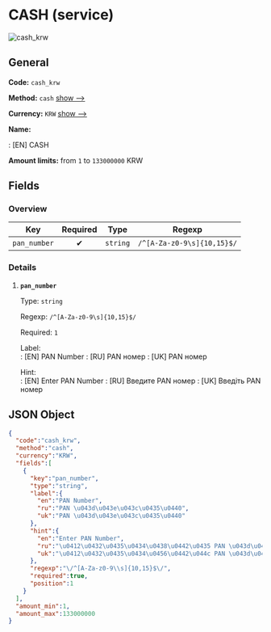 
# CASH (service) 
![cash_krw](https://static.openfintech.io/payout_methods/cash_krw/logo.svg?w=400&c=v0.59.26#w24)  

## General 
 
**Code:** `cash_krw` 
 
**Method:** `cash` [show -->](/payout-methods/cash/) 
 
**Currency:** `KRW` [show -->](/currencies/KRW/) 
 
**Name:** 
 
:	[EN] CASH 
 
**Amount limits:** from `1` to `133000000` KRW 

## Fields 

### Overview 

|Key|Required|Type|Regexp| 
|:---:|:---:|:---:|:---:| 
|`pan_number`|✔|`string`|`/^[A-Za-z0-9\s]{10,15}$/`| 
 

### Details 
 
1. **`pan_number`** 
 
	Type: `string` 
 
	Regexp: `/^[A-Za-z0-9\s]{10,15}$/` 
 
	Required: `1` 
 
	Label:  
	: [EN] PAN Number 
	: [RU] PAN номер 
	: [UK] PAN номер 
 
	Hint:  
	: [EN] Enter PAN Number 
	: [RU] Введите PAN номер 
	: [UK] Введіть PAN номер 
 

## JSON Object 

```json
{
  "code":"cash_krw",
  "method":"cash",
  "currency":"KRW",
  "fields":[
    {
      "key":"pan_number",
      "type":"string",
      "label":{
        "en":"PAN Number",
        "ru":"PAN \u043d\u043e\u043c\u0435\u0440",
        "uk":"PAN \u043d\u043e\u043c\u0435\u0440"
      },
      "hint":{
        "en":"Enter PAN Number",
        "ru":"\u0412\u0432\u0435\u0434\u0438\u0442\u0435 PAN \u043d\u043e\u043c\u0435\u0440",
        "uk":"\u0412\u0432\u0435\u0434\u0456\u0442\u044c PAN \u043d\u043e\u043c\u0435\u0440"
      },
      "regexp":"\/^[A-Za-z0-9\\s]{10,15}$\/",
      "required":true,
      "position":1
    }
  ],
  "amount_min":1,
  "amount_max":133000000
}
```  
